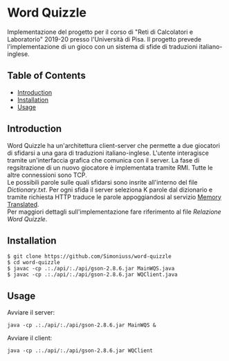 # Word Quizzle
 Implementazione del progetto per il corso di "Reti di Calcolatori e Laboratorio" 2019-20 presso l'Università di Pisa. Il progetto prevede l'implementazione di un gioco con un sistema di sfide di traduzioni italiano-inglese.


 ##  Table of Contents
 * [Introduction](#introduction)
 * [Installation](#installation)
 * [Usage](*usage)


 ## Introduction
Word Quizzle ha un'architettura client-server che permette a due giocatori di sfidarsi a una gara di traduzioni italiano-inglese. L'utente interagisce tramite un'interfaccia grafica che comunica con il server. La fase di regsitrazione di un nuovo giocatore è implementata tramite RMI. Tutte le altre connessioni sono TCP.  
Le possibili parole sulle quali sfidarsi sono insrite all'interno del file _Dictionary.txt_. Per ogni sfida il server seleziona K parole dal dizionario e tramite richiesta HTTP traduce le parole appoggiandosi al servizio [Memory Translated](​https://mymemory.translated.net/doc/spec.php​).  
Per maggiori dettagli sull'implementazione fare riferimento al file _Relazione Word Quizzle_.


 ## Installation
```
$ git clone https://github.com/Simoniuss/word-quizzle
$ cd word-quizzle
$ javac -cp .:./api/:./api/gson-2.8.6.jar MainWQS.java
$ javac -cp .:./api/:./api/gson-2.8.6.jar WQClient.java
```


 ## Usage
 Avviare il server:
```
java -cp .:./api/:./api/gson-2.8.6.jar MainWQS &
```
Avviare il client:
```
java -cp .:./api/:./api/gson-2.8.6.jar WQClient
```